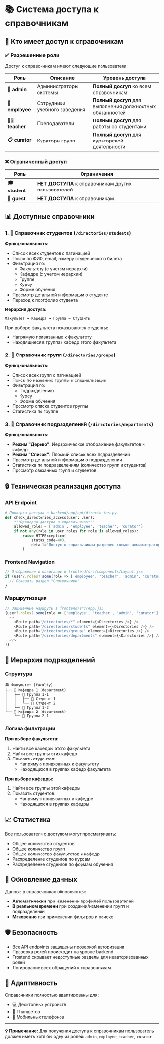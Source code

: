 # 📚 Система доступа к справочникам

## 🔐 Кто имеет доступ к справочникам

### ✅ Разрешенные роли

Доступ к справочникам имеют следующие пользователи:

| Роль | Описание | Уровень доступа |
|------|----------|----------------|
| **🔧 admin** | Администраторы системы | **Полный доступ** ко всем справочникам |
| **👔 employee** | Сотрудники учебного заведения | **Полный доступ** для выполнения должностных обязанностей |
| **👨‍🏫 teacher** | Преподаватели | **Полный доступ** для работы со студентами |
| **📋 curator** | Кураторы групп | **Полный доступ** для кураторской деятельности |

### ❌ Ограниченный доступ

| Роль | Ограничения |
|------|------------|
| **🎓 student** | **НЕТ ДОСТУПА** к справочникам других пользователей |
| **👤 guest** | **НЕТ ДОСТУПА** к справочникам |

## 📊 Доступные справочники

### 1. 👥 Справочник студентов (`/directories/students`)

**Функциональность:**
- Список всех студентов с пагинацией
- Поиск по ФИО, email, номеру студенческого билета
- Фильтрация по:
  - Факультету (с учетом иерархии)
  - Кафедре (с учетом иерархии) 
  - Группе
  - Курсу
  - Форме обучения
- Просмотр детальной информации о студенте
- Переход к портфолио студента

**Иерархия доступа:**
```
Факультет → Кафедра → Группа → Студенты
```

При выборе факультета показываются студенты:
- Напрямую привязанные к факультету
- Находящиеся в группах кафедр этого факультета

### 2. 🏫 Справочник групп (`/directories/groups`)

**Функциональность:**
- Список всех групп с пагинацией
- Поиск по названию группы и специализации
- Фильтрация по:
  - Подразделению
  - Курсу
  - Форме обучения
- Просмотр списка студентов группы
- Статистика по группе

### 3. 🏢 Справочник подразделений (`/directories/departments`)

**Функциональность:**
- **Режим "Дерево"**: Иерархическое отображение факультетов и кафедр
- **Режим "Список"**: Плоский список всех подразделений
- Просмотр детальной информации о подразделении
- Статистика по подразделениям (количество групп и студентов)
- Просмотр связанных групп и студентов

## 🔒 Техническая реализация доступа

### API Endpoint
```python
# Проверка доступа в backend/app/api/directories.py
def check_directories_access(user: User):
    """Проверка доступа к справочникам"""
    allowed_roles = ['admin', 'employee', 'teacher', 'curator']
    if not any(role in user.roles for role in allowed_roles):
        raise HTTPException(
            status_code=403,
            detail="Доступ к справочникам разрешен только администраторам, сотрудникам, преподавателям и кураторам"
        )
```

### Frontend Navigation
```javascript
// Отображение в навигации в frontend/src/components/Layout.jsx
if (user?.roles?.some(role => ['employee', 'teacher', 'admin', 'curator'].includes(role))) {
  // Показать раздел "Справочники"
}
```

### Маршрутизация
```javascript
// Защищенные маршруты в frontend/src/App.jsx
{user?.roles?.some(role => ['employee', 'teacher', 'admin', 'curator'].includes(role)) && (
  <>
    <Route path="/directories/*" element={<Directories />} />
    <Route path="/directories/students" element={<Directories />} />
    <Route path="/directories/groups" element={<Directories />} />
    <Route path="/directories/departments" element={<Directories />} />
  </>
)}
```

## 🌳 Иерархия подразделений

### Структура
```
🏛️ Факультет (faculty)
├── 🏢 Кафедра 1 (department)
│   ├── 👥 Группа 1-1
│   │   ├── 👤 Студент 1
│   │   └── 👤 Студент 2
│   └── 👥 Группа 1-2
└── 🏢 Кафедра 2 (department)
    └── 👥 Группа 2-1
```

### Логика фильтрации

**При выборе факультета:**
1. Найти все кафедры этого факультета
2. Найти все группы этих кафедр
3. Показать студентов:
   - Напрямую привязанных к факультету
   - Находящихся в группах кафедр факультета

**При выборе кафедры:**
1. Найти все группы этой кафедры
2. Показать студентов:
   - Напрямую привязанных к кафедре
   - Находящихся в группах кафедры

## 📈 Статистика

Все пользователи с доступом могут просматривать:
- Общее количество студентов
- Общее количество групп
- Общее количество факультетов и кафедр
- Распределение студентов по курсам
- Распределение студентов по формам обучения

## 🔄 Обновление данных

Данные в справочниках обновляются:
- **Автоматически** при изменении профилей пользователей
- **В реальном времени** при создании/изменении групп и подразделений
- **Мгновенно** при применении фильтров и поиске

## 🛡️ Безопасность

- Все API endpoints защищены проверкой авторизации
- Проверка ролей происходит на уровне backend
- Frontend скрывает недоступные разделы для неавторизованных ролей
- Логирование всех обращений к справочникам

## 📱 Адаптивность

Справочники полностью адаптированы для:
- 💻 Десктопных устройств
- 📱 Планшетов
- 📲 Мобильных телефонов

---

**💡 Примечание:** Для получения доступа к справочникам пользователь должен иметь хотя бы одну из ролей: `admin`, `employee`, `teacher`, `curator` 
